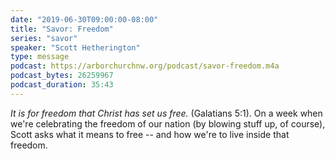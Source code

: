```yaml
---
date: "2019-06-30T09:00:00-08:00"
title: "Savor: Freedom"
series: "savor"
speaker: "Scott Hetherington"
type: message
podcast: https://arborchurchnw.org/podcast/savor-freedom.m4a
podcast_bytes: 26259967
podcast_duration: 35:43
---
```


*It is for freedom that Christ has set us free.* (Galatians 5:1). On a week when we're celebrating the freedom of our nation (by blowing stuff up, of course), Scott asks what it means to free -- and how we're to live inside that freedom.
